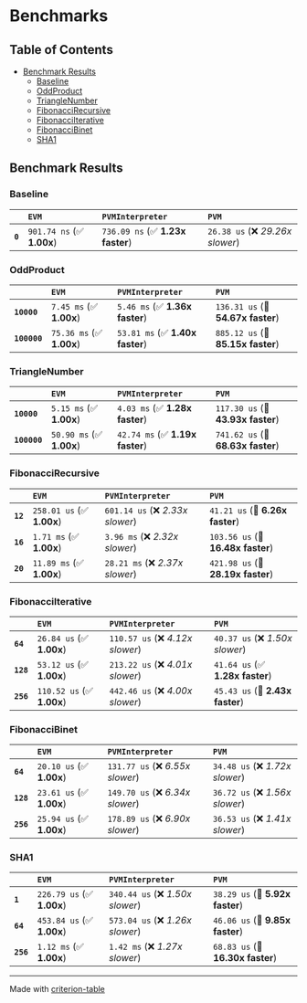 # Benchmarks

## Table of Contents

- [Benchmark Results](#benchmark-results)
    - [Baseline](#baseline)
    - [OddProduct](#oddproduct)
    - [TriangleNumber](#trianglenumber)
    - [FibonacciRecursive](#fibonaccirecursive)
    - [FibonacciIterative](#fibonacciiterative)
    - [FibonacciBinet](#fibonaccibinet)
    - [SHA1](#sha1)

## Benchmark Results

### Baseline

|         | `EVM`                     | `PVMInterpreter`                 | `PVM`                             |
|:--------|:--------------------------|:---------------------------------|:--------------------------------- |
| **`0`** | `901.74 ns` (✅ **1.00x**) | `736.09 ns` (✅ **1.23x faster**) | `26.38 us` (❌ *29.26x slower*)    |

### OddProduct

|              | `EVM`                    | `PVMInterpreter`                | `PVM`                              |
|:-------------|:-------------------------|:--------------------------------|:---------------------------------- |
| **`10000`**  | `7.45 ms` (✅ **1.00x**)  | `5.46 ms` (✅ **1.36x faster**)  | `136.31 us` (🚀 **54.67x faster**)  |
| **`100000`** | `75.36 ms` (✅ **1.00x**) | `53.81 ms` (✅ **1.40x faster**) | `885.12 us` (🚀 **85.15x faster**)  |

### TriangleNumber

|              | `EVM`                    | `PVMInterpreter`                | `PVM`                              |
|:-------------|:-------------------------|:--------------------------------|:---------------------------------- |
| **`10000`**  | `5.15 ms` (✅ **1.00x**)  | `4.03 ms` (✅ **1.28x faster**)  | `117.30 us` (🚀 **43.93x faster**)  |
| **`100000`** | `50.90 ms` (✅ **1.00x**) | `42.74 ms` (✅ **1.19x faster**) | `741.62 us` (🚀 **68.63x faster**)  |

### FibonacciRecursive

|          | `EVM`                     | `PVMInterpreter`                 | `PVM`                              |
|:---------|:--------------------------|:---------------------------------|:---------------------------------- |
| **`12`** | `258.01 us` (✅ **1.00x**) | `601.14 us` (❌ *2.33x slower*)   | `41.21 us` (🚀 **6.26x faster**)    |
| **`16`** | `1.71 ms` (✅ **1.00x**)   | `3.96 ms` (❌ *2.32x slower*)     | `103.56 us` (🚀 **16.48x faster**)  |
| **`20`** | `11.89 ms` (✅ **1.00x**)  | `28.21 ms` (❌ *2.37x slower*)    | `421.98 us` (🚀 **28.19x faster**)  |

### FibonacciIterative

|           | `EVM`                     | `PVMInterpreter`                 | `PVM`                            |
|:----------|:--------------------------|:---------------------------------|:-------------------------------- |
| **`64`**  | `26.84 us` (✅ **1.00x**)  | `110.57 us` (❌ *4.12x slower*)   | `40.37 us` (❌ *1.50x slower*)    |
| **`128`** | `53.12 us` (✅ **1.00x**)  | `213.22 us` (❌ *4.01x slower*)   | `41.64 us` (✅ **1.28x faster**)  |
| **`256`** | `110.52 us` (✅ **1.00x**) | `442.46 us` (❌ *4.00x slower*)   | `45.43 us` (🚀 **2.43x faster**)  |

### FibonacciBinet

|           | `EVM`                    | `PVMInterpreter`                 | `PVM`                            |
|:----------|:-------------------------|:---------------------------------|:-------------------------------- |
| **`64`**  | `20.10 us` (✅ **1.00x**) | `131.77 us` (❌ *6.55x slower*)   | `34.48 us` (❌ *1.72x slower*)    |
| **`128`** | `23.61 us` (✅ **1.00x**) | `149.70 us` (❌ *6.34x slower*)   | `36.72 us` (❌ *1.56x slower*)    |
| **`256`** | `25.94 us` (✅ **1.00x**) | `178.89 us` (❌ *6.90x slower*)   | `36.53 us` (❌ *1.41x slower*)    |

### SHA1

|           | `EVM`                     | `PVMInterpreter`                 | `PVM`                             |
|:----------|:--------------------------|:---------------------------------|:--------------------------------- |
| **`1`**   | `226.79 us` (✅ **1.00x**) | `340.44 us` (❌ *1.50x slower*)   | `38.29 us` (🚀 **5.92x faster**)   |
| **`64`**  | `453.84 us` (✅ **1.00x**) | `573.04 us` (❌ *1.26x slower*)   | `46.06 us` (🚀 **9.85x faster**)   |
| **`256`** | `1.12 ms` (✅ **1.00x**)   | `1.42 ms` (❌ *1.27x slower*)     | `68.83 us` (🚀 **16.30x faster**)  |

---
Made with [criterion-table](https://github.com/nu11ptr/criterion-table)

